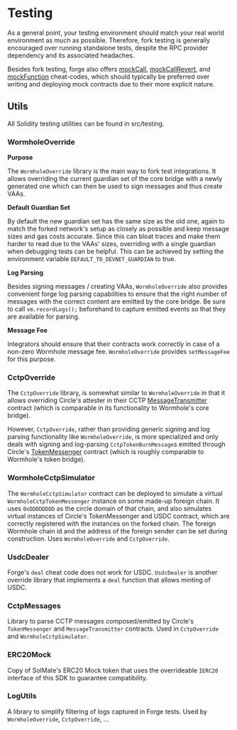 # Testing

As a general point, your testing environment should match your real world environment as much as possible. Therefore, fork testing is generally encouraged over running standalone tests, despite the RPC provider dependency and its associated headaches.

Besides fork testing, forge also offers [mockCall](https://book.getfoundry.sh/cheatcodes/mock-call), [mockCallRevert](https://book.getfoundry.sh/cheatcodes/mock-call-revert), and [mockFunction](https://book.getfoundry.sh/cheatcodes/mock-function) cheat-codes, which should typically be preferred over writing and deploying mock contracts due to their more explicit nature.

## Utils

All Solidity testing utilities can be found in src/testing.

### WormholeOverride

**Purpose**

The `WormholeOverride` library is the main way to fork test integrations. It allows overriding the current guardian set of the core bridge with a newly generated one which can then be used to sign messages and thus create VAAs.

**Default Guardian Set**

By default the new guardian set has the same size as the old one, again to match the forked network's setup as closely as possible and keep message sizes and gas costs accurate. Since this can bloat traces and make them harder to read due to the VAAs' sizes, overriding with a single guardian when debugging tests can be helpful. This can be achieved by setting the environment variable `DEFAULT_TO_DEVNET_GUARDIAN` to true.

**Log Parsing**

Besides signing messages / creating VAAs, `WormholeOverride` also provides convenient forge log parsing capabilities to ensure that the right number of messages with the correct content are emitted by the core bridge. Be sure to call `vm.recordLogs();` beforehand to capture emitted events so that they are available for parsing.

**Message Fee**

Integrators should ensure that their contracts work correctly in case of a non-zero Wormhole message fee. `WormholeOverride` provides `setMessageFee` for this purpose.


### CctpOverride

The `CctpOverride` library, is somewhat similar to `WormholeOverride` in that it allows overriding Circle's attester in their CCTP [MessageTransmitter](https://github.com/circlefin/evm-cctp-contracts/blob/master/src/MessageTransmitter.sol) contract (which is comparable in its functionality to Wormhole's core bridge).

However, `CctpOverride`, rather than providing generic signing and log parsing functionality like `WormholeOverride`, is more specialized and only deals with signing and log-parsing `CctpTokenBurnMessage`s emitted through Circle's [TokenMessenger](https://github.com/circlefin/evm-cctp-contracts/blob/master/src/TokenMessenger.sol) contract (which is roughly comparable to Wormhole's token bridge).


### WormholeCctpSimulator

The `WormholeCctpSimulator` contract can be deployed to simulate a virtual `WormholeCctpTokenMessenger` instance on some made-up foreign chain. It uses `0xDDDDDDDD` as the circle domain of that chain, and also simulates virtual instances of Circle's TokenMessenger and USDC contract, which are correctly registered with the instances on the forked chain. The foreign Wormhole chain id and the address of the foreign sender can be set during construction. Uses `WormholeOverride` and `CctpOverride`.

### UsdcDealer

Forge's `deal` cheat code does not work for USDC. `UsdcDealer` is another override library that implements a `deal` function that allows minting of USDC.

### CctpMessages

Library to parse CCTP messages composed/emitted by Circle's `TokenMessenger` and `MessageTransmitter` contracts. Used in `CctpOverride` and `WormholeCctpSimulator`.

### ERC20Mock

Copy of SolMate's ERC20 Mock token that uses the overrideable `IERC20` interface of this SDK to guarantee compatibility.

### LogUtils

A library to simplify filtering of logs captured in Forge tests. Used by `WormholeOverride`, `CctpOverride`, ...
